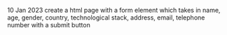 10 Jan 2023
create a html page with a form element which takes in name, age, gender, country, technological stack, 
address, email, telephone number with a submit button
